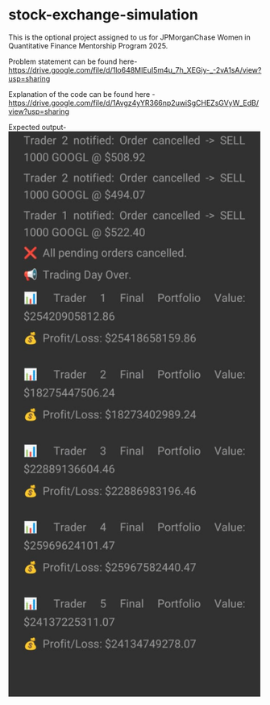 # stock-exchange-simulation
 
This is the optional project assigned to us for JPMorganChase Women in Quantitative Finance Mentorship Program 2025.

Problem statement can be found here- https://drive.google.com/file/d/1lo648MIEuI5m4u_7h_XEGiy-_-2vA1sA/view?usp=sharing

Explanation of the code can be found here - https://drive.google.com/file/d/1Avgz4yYR366np2uwiSgCHEZsGVyW_EdB/view?usp=sharing

Expected output-<img src="images/profit-loss.jpeg" alt="Trading Dashboard" width="500" >

